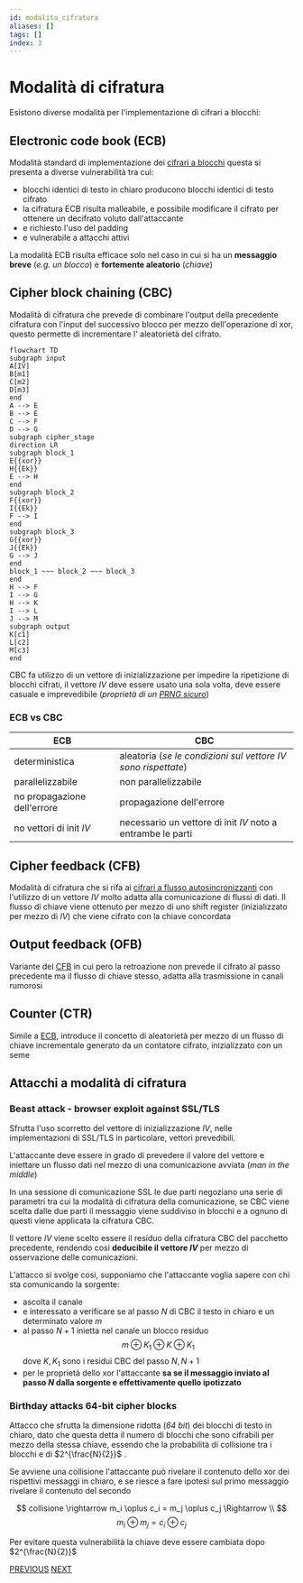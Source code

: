 ```yaml
---
id: modalita_cifratura
aliases: []
tags: []
index: 3
---
```


# Modalità di cifratura

Esistono diverse modalità per l'implementazione di cifrari a blocchi:

## Electronic code book (ECB)

Modalità standard di implementazione dei [cifrari a blocchi](cifrari_simmetrici.md#CIFRARI%20A%20BLOCCHI) questa si presenta a diverse vulnerabilità tra cui:

- blocchi identici di testo in chiaro producono blocchi identici di testo cifrato
- la cifratura ECB risulta malleabile, e possibile modificare il cifrato per ottenere un decifrato voluto dall'attaccante
- e richiesto l'uso del padding
- e vulnerabile a attacchi attivi

La modalità ECB risulta efficace solo nel caso in cui si ha un **messaggio breve** (*e.g. un blocco*) e **fortemente aleatorio** (*chiave*)

## Cipher block chaining (CBC)

Modalità di cifratura che prevede di combinare l'output della precedente cifratura con l'input del successivo blocco per mezzo dell'operazione di xor, questo permette di incrementare l' aleatorietà del cifrato.

```mermaid
flowchart TD
subgraph input
A[IV]
B[m1]
C[m2]
D[m3]
end
A --> E
B --> E
C --> F
D --> G
subgraph cipher_stage
direction LR
subgraph block_1
E{{xor}}
H{{Ek}}
E --> H
end
subgraph block_2
F{{xor}}
I{{Ek}}
F --> I
end
subgraph block_3
G{{xor}}
J{{Ek}}
G --> J
end
block_1 ~~~ block_2 ~~~ block_3
end
H --> F
I --> G
H --> K
I --> L
J --> M
subgraph output
K[c1]
L[c2]
M[c3]
end
```

CBC fa utilizzo di un vettore di inizializzazione per impedire la ripetizione di blocchi cifrati, il vettore $IV$ deve essere usato una sola volta, deve essere casuale e imprevedibile (*proprietà di un [PRNG sicuro](Note%20Domande.md#PRNG%20crittograficamente%20sicuri)*)

### ECB vs CBC

| ECB                         | CBC                                                             |
| --------------------------- | --------------------------------------------------------------- |
| deterministica              | aleatoria (*se le condizioni sul vettore $IV$ sono rispettate*) |
| parallelizzabile            | non parallelizzabile                                            |
| no propagazione dell'errore | propagazione dell'errore                                        |
| no vettori di init $IV$     | necessario un vettore di init $IV$ noto a entrambe le parti     |

## Cipher feedback (CFB)

Modalità di cifratura che si rifa ai [cifrari a flusso autosincronizzanti](cifrari_simmetrici.md#CIFRARI%20A%20FLUSSO) con l'utilizzo di un vettore $IV$  molto adatta alla comunicazione di flussi di dati.
Il flusso di chiave viene ottenuto per mezzo di uno shift register (inizializzato per mezzo di $IV$) che viene cifrato con la chiave concordata

## Output feedback (OFB)

Variante del [CFB](#CIPHER%20FEEDBACK%20(CFB))  in cui pero la retroazione non prevede il cifrato al passo precedente ma il flusso di chiave stesso, adatta alla trasmissione in canali rumorosi

## Counter (CTR)

Simile a [ECB](#ELECTRONIC%20CODE%20BOOK%20(ECB)), introduce il concetto di aleatorietà per mezzo di un flusso di chiave incrementale generato da un contatore cifrato, inizializzato con un seme

## Attacchi a modalità di cifratura

### Beast attack - browser exploit against SSL/TLS

Sfrutta l'uso scorretto del vettore di inizializzazione $IV$, nelle implementazioni di SSL/TLS in particolare, vettori prevedibili.

L'attaccante deve essere in grado di prevedere il valore del vettore e iniettare un flusso dati nel mezzo di una comunicazione avviata (*man in the middle*)

In una sessione di comunicazione SSL le due parti negoziano una serie di parametri tra cui la modalità di cifratura della comunicazione, se CBC viene scelta dalle due parti il messaggio viene suddiviso in blocchi e a ognuno di questi viene applicata la cifratura CBC.

Il vettore $IV$ viene scelto essere il residuo della cifratura CBC del pacchetto precedente, rendendo cosi **deducibile il vettore $IV$** per mezzo di osservazione delle comunicazioni.

L'attacco si svolge cosi, supponiamo che l'attaccante voglia sapere con chi sta comunicando la sorgente:

- ascolta il canale
- e interessato a verificare se al passo $N$ di CBC il testo in chiaro e un determinato valore $m$
- al passo $N+1$ inietta nel canale un blocco residuo $$m \oplus K_1 \oplus K \oplus K_1$$ dove $K,K_1$ sono i residui CBC del passo $N,N+1$
-  per le proprietà dello xor l'attaccante **sa se il messaggio inviato al passo $N$ dalla sorgente e effettivamente quello ipotizzato**

### Birthday attacks 64-bit cipher blocks

Attacco che sfrutta la dimensione ridotta (*64 bit*) dei blocchi di testo in chiaro, dato che questa detta il numero di blocchi che sono cifrabili per mezzo della stessa chiave, essendo che la probabilità di collisione tra i blocchi e di $2^{\frac{N}{2}}$ .

Se avviene una collisione l'attaccante può rivelare il contenuto dello xor dei rispettivi messaggi in chiaro, e se riesce a fare ipotesi sul primo messaggio rivelare il contenuto del secondo

$$
collisione \rightarrow m_i \oplus c_i = m_j \oplus c_j \Rightarrow \\
$$
$$
m_i \oplus m_j = c_i \oplus c_j
$$

Per evitare questa vulnerabilità la chiave deve essere cambiata dopo  $2^{\frac{N}{2}}$

[PREVIOUS](funzioni_hash.md) [NEXT](sicurezza_informazione/cifrari_simmetrici.md)